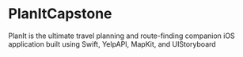 # PlanItCapstone

PlanIt is the ultimate travel planning and route-finding companion iOS application built using Swift, YelpAPI, MapKit, and UIStoryboard
